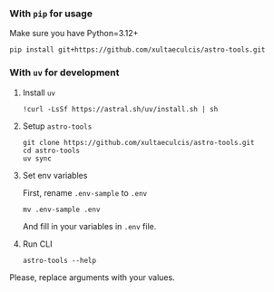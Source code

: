 ### With `pip` for usage

Make sure you have Python=3.12+

```shell
pip install git+https://github.com/xultaeculcis/astro-tools.git
```

### With `uv` for development

1. Install `uv`

    ```shell
    !curl -LsSf https://astral.sh/uv/install.sh | sh
    ```

2. Setup `astro-tools`

    ```shell
    git clone https://github.com/xultaeculcis/astro-tools.git
    cd astro-tools
    uv sync
    ```

3. Set env variables

    First, rename `.env-sample` to `.env`

    ```shell
    mv .env-sample .env
    ```

    And fill in your variables in `.env` file.

4. Run CLI

    ```shell
    astro-tools --help
    ```

Please, replace arguments with your values.
